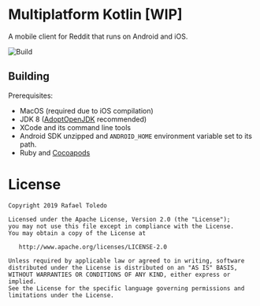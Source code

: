 Multiplatform Kotlin [WIP]
==========================

A mobile client for Reddit that runs on Android and iOS.

![Build](https://github.com/rafaeltoledo/mpp-kotlin/workflows/CI/badge.svg)

Building
--------

Prerequisites:

 * MacOS (required due to iOS compilation)
 * JDK 8 ([AdoptOpenJDK](https://adoptopenjdk.net) recommended)
 * XCode and its command line tools
 * Android SDK unzipped and `ANDROID_HOME` environment variable set to its path.
 * Ruby and [Cocoapods](https://cocoapods.org)
 
License
=======

    Copyright 2019 Rafael Toledo

    Licensed under the Apache License, Version 2.0 (the "License");
    you may not use this file except in compliance with the License.
    You may obtain a copy of the License at

       http://www.apache.org/licenses/LICENSE-2.0

    Unless required by applicable law or agreed to in writing, software
    distributed under the License is distributed on an "AS IS" BASIS,
    WITHOUT WARRANTIES OR CONDITIONS OF ANY KIND, either express or implied.
    See the License for the specific language governing permissions and
    limitations under the License.
